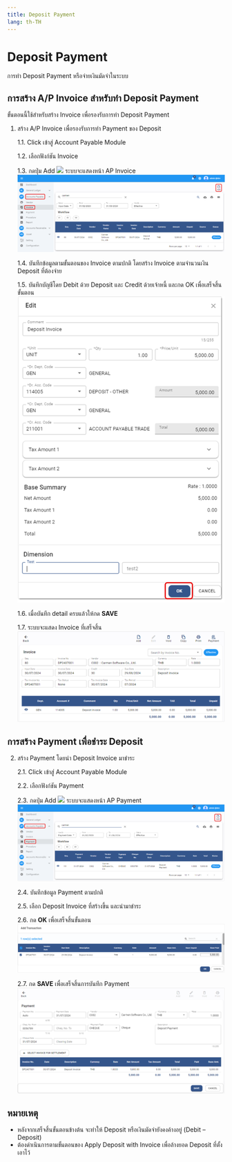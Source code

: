 ```yaml
---
title: Deposit Payment
lang: th-TH
---
```


# Deposit Payment

การทำ Deposit Payment หรือจ่ายเงินมัดจำในระบบ

## การสร้าง A/P Invoice สำหรับทำ Deposit Payment

ขั้นตอนนี้ใช้สำหรับสร้าง Invoice เพื่อรองรับการทำ Deposit Payment

1. สร้าง A/P Invoice เพื่อรองรับการทำ Payment ของ Deposit

   1.1. Click เข้าสู่ Account Payable Module

   1.2. เลือกฟังก์ชัน Invoice

   1.3. กดปุ่ม Add <img src="/add_icon.png" style="display: inline-block;" /> ระบบจะแสดงหน้า AP Invoice <img src="./image-113.png"  />

   1.4. บันทึกข้อมูลตามขั้นตอนของ Invoice ตามปกติ โดยสร้าง Invoice ตามจำนวนเงิน Deposit ที่ต้องจ่าย

   1.5. บันทึกบัญชีโดย Debit ด้วย Deposit และ Credit ด้วยเจ้าหนี้ และกด OK เพื่อเสร็จสิ้นขั้นตอน <img src="./image-114.png"  />

   1.6. เมื่อบันทึก detail ครบแล้วให้กด **<span class="btn">SAVE</span>**

   1.7. ระบบจะแสดง Invoice ที่เสร็จสิ้น <img src="./image-115.png"  />

## การสร้าง Payment เพื่อชำระ Deposit

2. สร้าง Payment โดยนำ Deposit Invoice มาชำระ

   2.1. Click เข้าสู่ Account Payable Module

   2.2. เลือกฟังก์ชัน Payment

   2.3. กดปุ่ม Add <img src="/add_icon.png" style="display: inline-block;" /> ระบบจะแสดงหน้า AP Payment <img src="./image-116.png"  />

   2.4. บันทึกข้อมูล Payment ตามปกติ

   2.5. เลือก Deposit Invoice ที่สร้างขึ้น และนำมาชำระ

   2.6. กด **<span class="btn">OK</span>** เพื่อเสร็จสิ้นขั้นตอน <img src="./image-117.png"  />

   2.7. กด **<span class="btn">SAVE</span>** เพื่อเสร็จสิ้นการบันทึก Payment <img src="./image-118.png"  />

## หมายเหตุ

- หลังจากเสร็จสิ้นขั้นตอนข้างต้น จะทำให้ Deposit หรือเงินมัดจำยังคงค้างอยู่ (Debit – Deposit)
- ต้องดำเนินการตามขั้นตอนของ Apply Deposit with Invoice เพื่อล้างยอด Deposit ที่ตั้งเอาไว้
